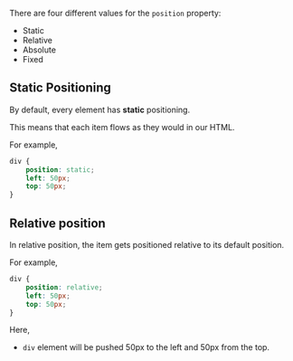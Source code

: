 There are four different values for the `position` property:
- Static
- Relative
- Absolute
- Fixed

## Static Positioning

By default, every element has **static** positioning.

This means that each item flows as they would in our HTML.

For example,
```css
div {
	position: static;
	left: 50px;
	top: 50px;
}
```

## Relative position

In relative position, the item gets positioned relative to its default position.

For example,
```css
div {
	position: relative;
	left: 50px;
	top: 50px;
}
```

Here,
- `div` element will be pushed 50px to the left and 50px from the top.